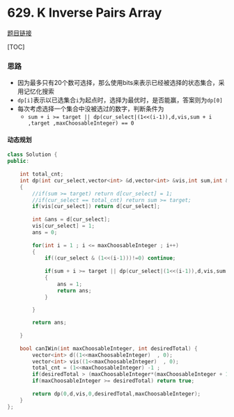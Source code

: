# 629. K Inverse Pairs Array

[题目链接](https://leetcode.com/problems/can-i-win/)

[TOC]

### 思路

* 因为最多只有20个数可选择，那么使用bits来表示已经被选择的状态集合，采用记忆化搜索
* `dp[i]`表示以已选集合`i`为起点时，选择为最优时，是否能赢，答案则为`dp[0]`
* 每次考虑选择一个集合中没被选过的数字，判断条件为
    * `sum + i >= target || dp(cur_select|(1<<(i-1)),d,vis,sum + i ,target ,maxChoosableInteger) == 0` 





#### 动态规划

```cpp
class Solution {
public:
    
    int total_cnt;
    int dp(int cur_select,vector<int> &d,vector<int> &vis,int sum,int &target,int& maxChoosableInteger)
    {
        //if(sum >= target) return d[cur_select] = 1;
        //if(cur_select == total_cnt) return sum >= target;
        if(vis[cur_select]) return d[cur_select];
        
        int &ans = d[cur_select];
        vis[cur_select] = 1;
        ans = 0;
        
        for(int i = 1 ; i <= maxChoosableInteger ; i++)
        {
            if((cur_select & (1<<(i-1)))!=0) continue;
            
            if(sum + i >= target || dp(cur_select|(1<<(i-1)),d,vis,sum + i ,target ,maxChoosableInteger) == 0) 
            {
                ans = 1;
                return ans;
            }
            
        }

        return ans;
        
    }
    
    bool canIWin(int maxChoosableInteger, int desiredTotal) {
        vector<int> d((1<<maxChoosableInteger)  , 0);
        vector<int> vis((1<<maxChoosableInteger)  , 0);
        total_cnt = (1<<maxChoosableInteger) -1 ;
        if(desiredTotal > (maxChoosableInteger*(maxChoosableInteger + 1) / 2)) return false;
        if(maxChoosableInteger >= desiredTotal) return true;
        
        return dp(0,d,vis,0,desiredTotal,maxChoosableInteger);
    }
};

```

